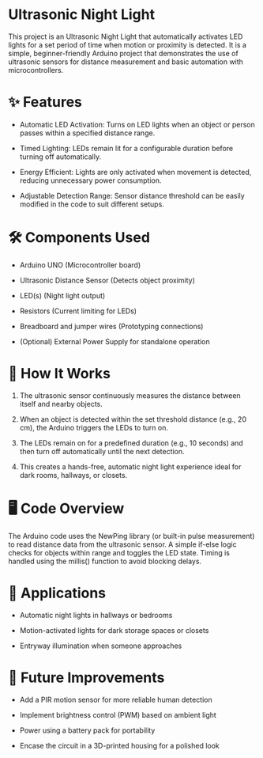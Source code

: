 # Ultrasonic Night Light

This project is an Ultrasonic Night Light that automatically activates LED lights for a set period of time when motion or proximity is detected. It is a simple, beginner-friendly Arduino project that demonstrates the use of ultrasonic sensors for distance measurement and basic automation with microcontrollers.

# ✨ Features
* Automatic LED Activation: Turns on LED lights when an object or person passes within a specified distance range.

* Timed Lighting: LEDs remain lit for a configurable duration before turning off automatically.

* Energy Efficient: Lights are only activated when movement is detected, reducing unnecessary power consumption.

* Adjustable Detection Range: Sensor distance threshold can be easily modified in the code to suit different setups.

# 🛠 Components Used
* Arduino UNO (Microcontroller board)

* Ultrasonic Distance Sensor (Detects object proximity)

* LED(s) (Night light output)

* Resistors (Current limiting for LEDs)

* Breadboard and jumper wires (Prototyping connections)

* (Optional) External Power Supply for standalone operation

# 🔧 How It Works
1. The ultrasonic sensor continuously measures the distance between itself and nearby objects.

2. When an object is detected within the set threshold distance (e.g., 20 cm), the Arduino triggers the LEDs to turn on.

3. The LEDs remain on for a predefined duration (e.g., 10 seconds) and then turn off automatically until the next detection.

4. This creates a hands-free, automatic night light experience ideal for dark rooms, hallways, or closets.

# 🖥 Code Overview
The Arduino code uses the NewPing library (or built-in pulse measurement) to read distance data from the ultrasonic sensor. A simple if-else logic checks for objects within range and toggles the LED state. Timing is handled using the millis() function to avoid blocking delays.

# 🔋 Applications
* Automatic night lights in hallways or bedrooms

* Motion-activated lights for dark storage spaces or closets

* Entryway illumination when someone approaches

# 🚀 Future Improvements
* Add a PIR motion sensor for more reliable human detection

* Implement brightness control (PWM) based on ambient light

* Power using a battery pack for portability

* Encase the circuit in a 3D-printed housing for a polished look
